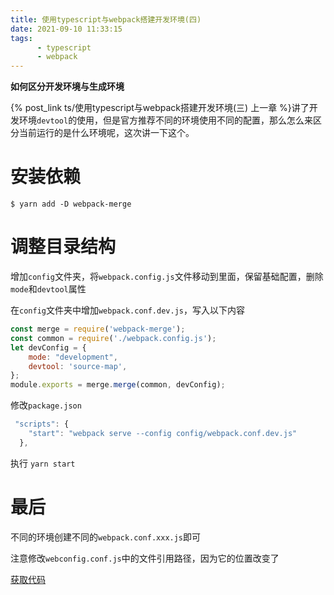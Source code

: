 ```yaml
---
title: 使用typescript与webpack搭建开发环境(四)
date: 2021-09-10 11:33:15
tags:
      - typescript
      - webpack
---
```



**如何区分开发环境与生成环境**

 {% post_link ts/使用typescript与webpack搭建开发环境(三) 上一章 %}讲了开发环境`devtool`的使用，但是官方推荐不同的环境使用不同的配置，那么怎么来区分当前运行的是什么环境呢，这次讲一下这个。

# 安装依赖

```shell
$ yarn add -D webpack-merge
```
# 调整目录结构

增加`config`文件夹，将`webpack.config.js`文件移动到里面，保留基础配置，删除`mode`和`devtool`属性

在`config`文件夹中增加`webpack.conf.dev.js`，写入以下内容

```javascript
const merge = require('webpack-merge');
const common = require('./webpack.config.js');
let devConfig = {
    mode: "development",
    devtool: 'source-map',
};
module.exports = merge.merge(common, devConfig);
```

修改`package.json`

```javascript
 "scripts": {
    "start": "webpack serve --config config/webpack.conf.dev.js"
  },
```

执行 `yarn start`

# 最后
不同的环境创建不同的`webpack.conf.xxx.js`即可

注意修改`webconfig.conf.js`中的文件引用路径，因为它的位置改变了

[获取代码](https://github.com/lizeze/webpack-ts-demo/commit/feec9a282047efee507212df04c1a7706ecddcbf)